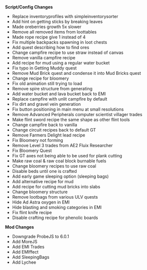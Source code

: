 **Script/Config Changes**
- Replace inventoryprofiles with simpleinventorysorter
- Add hint on getting sticks by breaking leaves
- Made oreberries growth 5x slower
- Remove all removed items from loottables
- Made rope recipe give 1 instead of 4 
- Fix multiple backpacks spawning in loot chests
- Add quest describing how to find ores
- Change campfire recipe to use straw instead of canvas
- Remove vanilla campfire recipe
- Add recipe for mud using a regular water bucket
- Fix typo in Getting Muddy quest
- Remove Mud Brick quest and condense it into Mud Bricks quest
- Change recipe for bloomery
- Fix old animation still trying to load
- Remove spire structure from generating
- Add water bucket and lava bucket back to EMI
- Replace campfire with unlit campfire by default
- Fix dirt and gravel vein generation
- Fix button positioning in main menu at small resolutions
- Remove Advanced Peripherals computer scientist villager trades
- Make flint sword recipe the same shape as other flint tools
- Change campfire back to vanilla
- Change circuit recipes back to default GT
- Remove Farmers Delight lead recipe
- Fix Bloomery not forming
- Remove Level 3 trades from AE2 Fluix Researcher
- Fix Bloomery Quest
- Fix GT axes not being able to be used for plank cutting
- Make raw coal & raw coal block burnable fuels
- Change bloomery recipes to use raw coal
- Disable beds until one is crafted
- Add early game sleeping option (sleeping bags)
- Add alternative recipe for mud
- Add recipe for cutting mud bricks into slabs
- Change bloomery structure
- Remove lootbags from various ULV quests
- Hide Ad Astra oxygen in EMI
- Hide blasting and smoking categories in EMI
- Fix flint knife recipe
- Disable crafting recipe for phenolic boards

**Mod Changes**
- Downgrade ProbeJS to 6.0.1
- Add MoreJS
- Add EMI Trades
- Add EMIffect
- Add SleepingBags
- Add Lychee
